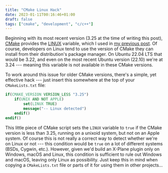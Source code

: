 ```yaml
---
title: "CMake Linux Hack"
date: 2023-01-11T00:16:46+01:00
draft: false
tags: ["cmake", "development", "c/c++"]
---
```


Beginning with its most recent version (3.25 at the time of writing this post), [CMake](https://cmake.org/) provides the [LINUX](https://cmake.org/cmake/help/latest/variable/LINUX.html) variable, which I used in [my previous post](/2023/01/04/x-plane-plugin-boilerplate/). Of course, developers on Linux tend to use the version of CMake they can install from their distribution's package manager. On Ubuntu 22.04 LTS that would be 3.22, and even on the most recent Ubuntu version (22.10) we're at 3.24 --- meaning this variable is not available in these CMake versions.

To work around this issue for older CMake versions, there's a simple, yet effective hack --- just insert this somewhere at the top of your `CMakeLists.txt` file:

```cmake
if(CMAKE_VERSION VERSION_LESS "3.25")
    if(UNIX AND NOT APPLE)
        set(LINUX TRUE)
        message("-- Linux detected")
    endif()
endif()
```

This little piece of CMake script sets the `LINUX` variable to `true` if the CMake version is less than 3.25, running on a unixoid system, but not on an Apple system. Of course this is not really a correct way to detect whether we're on Linux or not --- this condition would be `true` on a lot of different systems (BSDs, Cygwin, etc.). However, given we'd build an X-Plane plugin only on Windows, macOS and Linux, this condition is sufficient to rule out Windows and macOS, leaving only Linux as possibility. Just keep this in mind when copying a `CMakeLists.txt` file or parts of it for using them in other projects...
